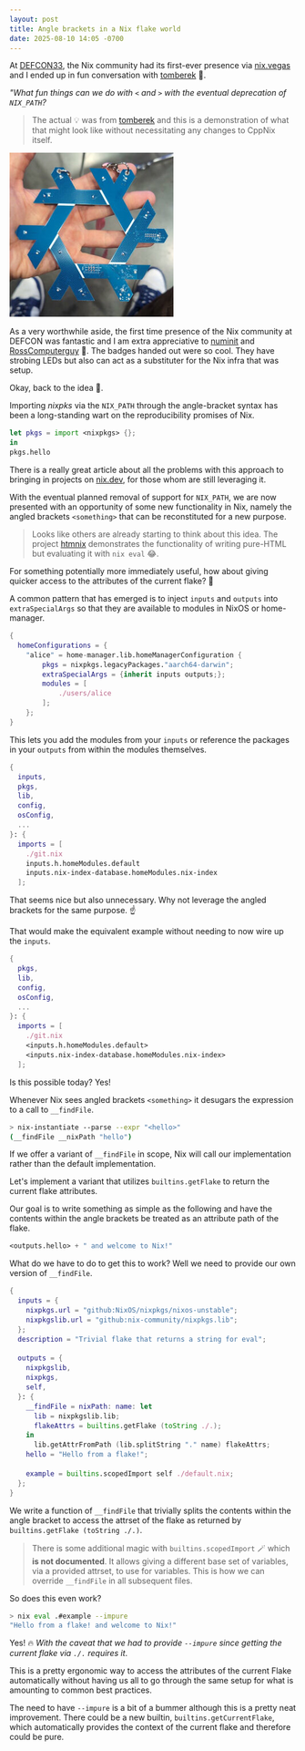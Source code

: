 ```yaml
---
layout: post
title: Angle brackets in a Nix flake world
date: 2025-08-10 14:05 -0700
---
```


At [DEFCON33](https://defcon.org/html/defcon-33/dc-33-index.html), the Nix community had its first-ever presence via [nix.vegas](https://nix.vegas) and I ended up in fun conversation with [tomberek](https://github.com/tomberek) 🙌.

_"What fun things can we do with `<` and `>` with the eventual deprecation of `NIX_PATH`?_

> The actual 💡 was from [tomberek](https://github.com/tomberek) and this is a demonstration of what that might look like without necessitating any changes to CppNix itself.

[![Nix DEFCON Badge](/assets/images/nix_badge_25p.jpeg)](/assets/images/nix_badge_50p.jpeg)

As a very worthwhile aside, the first time presence of the Nix community at DEFCON was fantastic and I am extra appreciative to [numinit](https://github.com/numinit) and [RossComputerguy](https://github.com/RossComputerguy) 🙇. The badges handed out were so cool. They have strobing LEDs but also can act as a substituter for the Nix infra that was setup.

Okay, back to the idea 💁.

Importing _nixpks_ via the `NIX_PATH` through the angle-bracket syntax has been a long-standing wart on the reproducibility promises of Nix.

```nix
let pkgs = import <nixpkgs> {};
in
pkgs.hello
```

There is a really great article about all the problems with this approach to bringing in projects on [nix.dev](https://nix.dev/reference/pinning-nixpkgs.html), for those whom are still leveraging it.

With the eventual planned removal of support for `NIX_PATH`, we are now presented with an opportunity of some new functionality in Nix, namely the angled brackets `<something>` that can be reconstituted for a new purpose.

> Looks like others are already starting to think about this idea. The project [htmnix](https://rgbcu.be/blog/htmnix) demonstrates the functionality of writing pure-HTML but evaluating it with `nix eval` 😂.

For something potentially more immediately useful, how about giving quicker access to the attributes of the current flake? 🤔

A common pattern that has emerged is to inject `inputs` and `outputs` into `extraSpecialArgs` so that they are available to modules in NixOS or home-manager.

```nix
{
  homeConfigurations = {
    "alice" = home-manager.lib.homeManagerConfiguration {
        pkgs = nixpkgs.legacyPackages."aarch64-darwin";
        extraSpecialArgs = {inherit inputs outputs;};
        modules = [
            ./users/alice
        ];
    };
}
```

This lets you add the modules from your `inputs` or reference the packages in your `outputs` from within the modules themselves.

```nix
{
  inputs,
  pkgs,
  lib,
  config,
  osConfig,
  ...
}: {
  imports = [
    ./git.nix
    inputs.h.homeModules.default
    inputs.nix-index-database.homeModules.nix-index
  ];
```

That seems nice but also unnecessary. Why not leverage the angled brackets for the same purpose. ☝️

That would make the equivalent example without needing to now wire up the `inputs`.

```nix
{
  pkgs,
  lib,
  config,
  osConfig,
  ...
}: {
  imports = [
    ./git.nix
    <inputs.h.homeModules.default>
    <inputs.nix-index-database.homeModules.nix-index>
  ];
```

Is this possible today? Yes!

Whenever Nix sees angled brackets `<something>` it desugars the expression to a call to `__findFile`.

```bash
> nix-instantiate --parse --expr "<hello>"
(__findFile __nixPath "hello")
```

If we offer a variant of `__findFile` in scope, Nix will call our implementation rather than the default implementation.

Let's implement a variant that utilizes `builtins.getFlake` to return the current flake attributes.

Our goal is to write something as simple as the following and have the contents within the angle brackets be treated as an attribute path of the flake.

```nix
<outputs.hello> + " and welcome to Nix!"
```

What do we have to do to get this to work?
Well we need to provide our own version of `__findFile`.

```nix
{
  inputs = {
    nixpkgs.url = "github:NixOS/nixpkgs/nixos-unstable";
    nixpkgslib.url = "github:nix-community/nixpkgs.lib";
  };
  description = "Trivial flake that returns a string for eval";

  outputs = {
    nixpkgslib,
    nixpkgs,
    self,
  }: {
    __findFile = nixPath: name: let
      lib = nixpkgslib.lib;
      flakeAttrs = builtins.getFlake (toString ./.);
    in
      lib.getAttrFromPath (lib.splitString "." name) flakeAttrs;
    hello = "Hello from a flake!";

    example = builtins.scopedImport self ./default.nix;
  };
}
```

We write a function of `__findFile` that trivially splits the contents within the angle bracket to access the attrset of the flake as returned by `builtins.getFlake (toString ./.)`.

> There is some additional magic with `builtins.scopedImport` 🪄 which **is not documented**. It allows giving a different base set of variables, via a provided attrset, to use for variables. This is how we can override `__findFile` in all subsequent files.

So does this even work?

```bash
> nix eval .#example --impure
"Hello from a flake! and welcome to Nix!"
```

Yes! 🔥 _With the caveat that we had to provide `--impure` since getting the current flake via `./.` requires it_.

This is a pretty ergonomic way to access the attributes of the current Flake automatically without having us all to go through the same setup for what is amounting to common best practices.

The need to have `--impure` is a bit of a bummer although this is a pretty neat improvement. There could be a new builtin, `builtins.getCurrentFlake`, which automatically provides the context of the current flake and therefore could be pure.